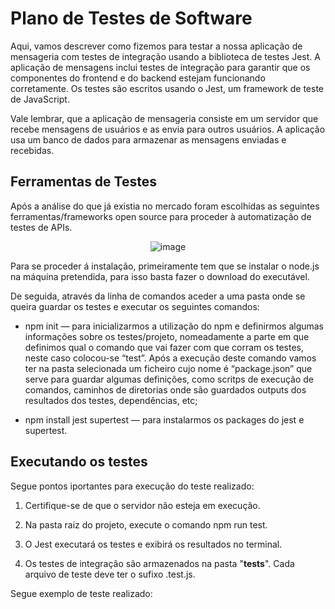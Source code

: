 # Plano de Testes de Software


Aqui, vamos descrever como fizemos para testar a nossa aplicação de mensageria com testes de integração usando a biblioteca de testes Jest. A aplicação de mensagens inclui testes de integração para garantir que os componentes do frontend e do backend estejam funcionando corretamente. Os testes são escritos usando o Jest, um framework de teste de JavaScript.

Vale lembrar, que a aplicação de mensageria consiste em um servidor que recebe mensagens de usuários e as envia para outros usuários. A aplicação usa um banco de dados para armazenar as mensagens enviadas e recebidas.

 
## Ferramentas de Testes

Após a análise do que já existia no mercado foram escolhidas as seguintes ferramentas/frameworks open source para proceder à automatização de testes de APIs. 

<div align="center">

![image](https://github.com/ICEI-PUC-Minas-PMV-ADS/Chatter/assets/90533356/74f50361-9b31-43a8-b8f1-c369a190879a)
 
 </div>

Para se proceder á instalação, primeiramente tem que se instalar o node.js na máquina pretendida, para isso basta fazer o download do executável.

De seguida, através da linha de comandos aceder a uma pasta onde se queira guardar os testes e executar os seguintes comandos:

- npm init — para inicializarmos a utilização do npm e definirmos algumas informações sobre os testes/projeto, nomeadamente a parte em que definimos qual o comando que vai fazer com que corram os testes, neste caso colocou-se “test”. Após a execução deste comando vamos ter na pasta selecionada um ficheiro cujo nome é “package.json” que serve para guardar algumas definições, como scritps de execução de comandos, caminhos de diretorias onde são guardados outputs dos resultados dos testes, dependências, etc;

- npm install jest supertest — para instalarmos os packages do jest e supertest.

## Executando os testes

Segue pontos iportantes para execução do teste realizado:

1. Certifique-se de que o servidor não esteja em execução.

2. Na pasta raiz do projeto, execute o comando npm run test.

3. O Jest executará os testes e exibirá os resultados no terminal.

4. Os testes de integração são armazenados na pasta  "__tests__". Cada arquivo de teste deve ter o sufixo .test.js.

Segue exemplo de teste realizado:
